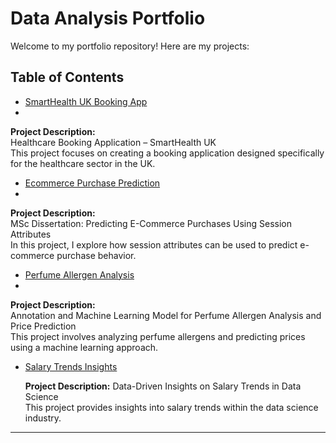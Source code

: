 # Data Analysis Portfolio

Welcome to my portfolio repository! Here are my projects:

## Table of Contents
- [SmartHealth UK Booking App](./smarthealth-uk-booking-app/README.md)
- 
**Project Description:**  
Healthcare Booking Application – SmartHealth UK  
This project focuses on creating a booking application designed specifically for the healthcare sector in the UK.
 
- [Ecommerce Purchase Prediction](./ecommerce-purchase-prediction/README.md)
- 
 **Project Description:**  
MSc Dissertation: Predicting E-Commerce Purchases Using Session Attributes  
In this project, I explore how session attributes can be used to predict e-commerce purchase behavior.

- [Perfume Allergen Analysis](./perfume-allergen-analysis/README.md)
- 
**Project Description:**  
Annotation and Machine Learning Model for Perfume Allergen Analysis and Price Prediction  
This project involves analyzing perfume allergens and predicting prices using a machine learning approach.  

- [Salary Trends Insights](./salary-trends-insights/README.md)
  
  **Project Description:** 
Data-Driven Insights on Salary Trends in Data Science  
This project provides insights into salary trends within the data science industry.
---

